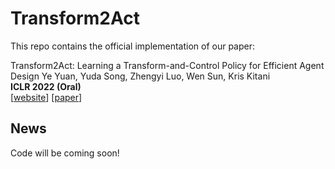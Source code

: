# Transform2Act
This repo contains the official implementation of our paper:
  
Transform2Act: Learning a Transform-and-Control Policy for Efficient Agent Design
Ye Yuan, Yuda Song, Zhengyi Luo, Wen Sun, Kris Kitani  
**ICLR 2022 (Oral)**  
[[website](https://sites.google.com/view/transform2act)] [[paper](https://openreview.net/forum?id=UcDUxjPYWSr)]

## News
Code will be coming soon!
